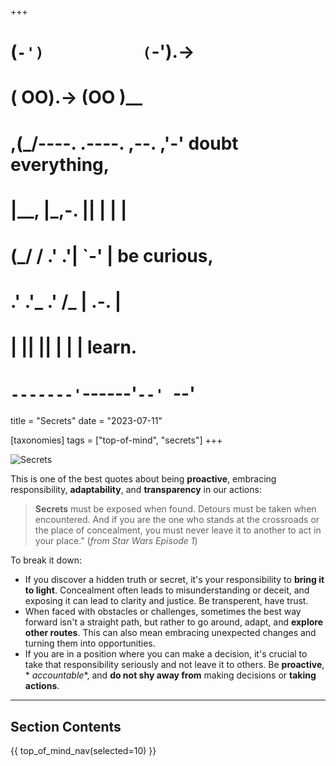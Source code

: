+++
#   (`-')           (`-').->
#   ( OO).->        (OO )__
# ,(_/----. .----. ,--. ,'-' doubt everything,
# |__,    |\_,-.  ||  | |  |
#  (_/   /    .' .'|  `-'  | be curious,
#  .'  .'_  .'  /_ |  .-.  |
# |       ||      ||  | |  | learn.
# `-------'`------'`--' `--'

title = "Secrets"
date = "2023-07-11"

[taxonomies]
tags = ["top-of-mind", "secrets"]
+++

![Secrets](/images/size/w1200/2024/03/v0lkan_Secrets_must_be_exposed_when_found._Detours_must_be_take_0aa4d20b-246e-4ac2-892e-4dca002ec2c8.png)

This is one of the best quotes about being **proactive**, embracing
responsibility, **adaptability**, and **transparency** in our actions:

> **Secrets** must be exposed when found. Detours must be taken when
> encountered. And if you are the one who stands at the crossroads or the place of
> concealment, you must never leave it to another to act in your place." (_from
Star Wars Episode 1_)

To break it down:

* If you discover a hidden truth or secret, it's your responsibility to **bring
  it to light**. Concealment often leads to misunderstanding or deceit, and
  exposing it can lead to clarity and justice. Be transperent, have trust.
* When faced with obstacles or challenges, sometimes the best way forward isn't
  a straight path, but rather to go around, adapt, and **explore other routes**.
  This can also mean embracing unexpected changes and turning them into
  opportunities.
* If you are in a position where you can make a decision, it's crucial to take
  that responsibility seriously and not leave it to others. Be **proactive**, *
  *accountable**, and **do not shy away from** making decisions or **taking
  actions**.

--------

## Section Contents

{{ top_of_mind_nav(selected=10) }}
